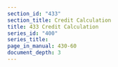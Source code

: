 ```yaml
---
section_id: "433"
section_title: Credit Calculation
title: 433 Credit Calculation
series_id: "400"
series_title: 
page_in_manual: 430-60
document_depth: 3
---
```

